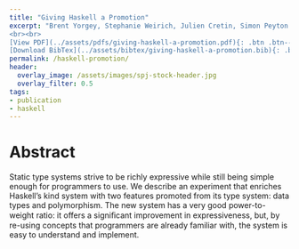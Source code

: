 ```yaml
---
title: "Giving Haskell a Promotion"
excerpt: "Brent Yorgey, Stephanie Weirich, Julien Cretin, Simon Peyton Jones, Dimitrios Vytiniotis, Jose Pedro Magalhaes <br><br> Published in <em>Proceedings of TLDI'12</em> by ACM
<br><br>
[View PDF](../assets/pdfs/giving-haskell-a-promotion.pdf){: .btn .btn--info ..btn--large}
[Download BibTex](../assets/bibtex/giving-haskell-a-promotion.bib){: .btn .btn--info ..btn--large}"
permalink: /haskell-promotion/
header:
  overlay_image: /assets/images/spj-stock-header.jpg
  overlay_filter: 0.5
tags:
- publication
- haskell
---
```


# Abstract

Static type systems strive to be richly expressive while still being simple enough for programmers to use. We describe an experiment that enriches Haskell’s kind system with two features promoted from its type system: data types and polymorphism. The new system has a very good power-to-weight ratio: it offers a signiﬁcant improvement in expressiveness, but, by re-using concepts that programmers are already familiar with, the system is easy to understand and implement.
